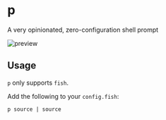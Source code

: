 # p

A very opinionated, zero-configuration shell prompt

![preview](https://cdn.mewna.xyz/2021/10/25/jcy3ypOi2IJCW.png)

## Usage

`p` only supports `fish`.

Add the following to your `config.fish`:

```fish
p source | source
```